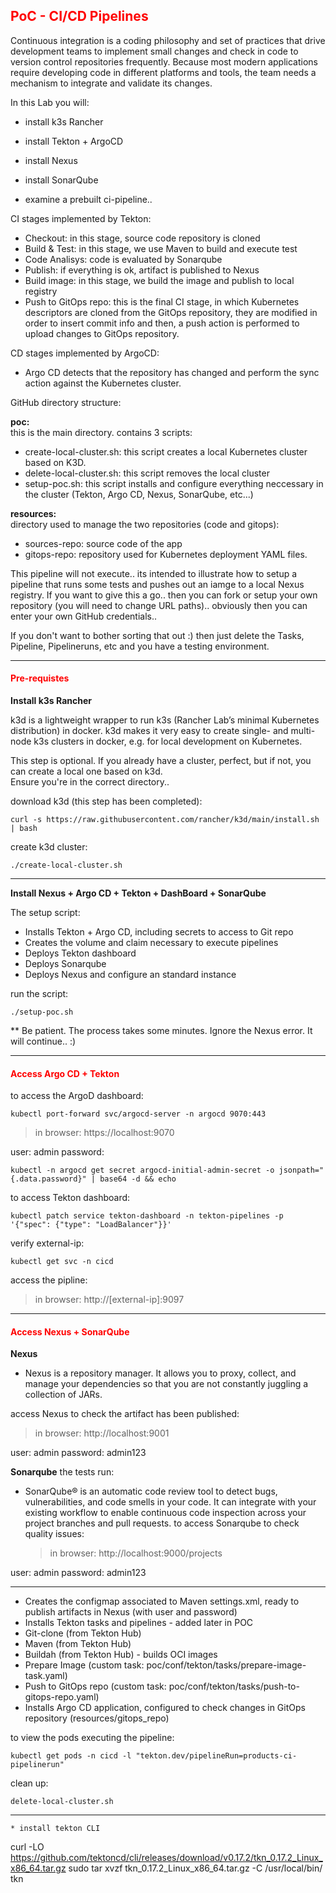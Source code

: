 ## <font color='red'>PoC - CI/CD Pipelines</font>
Continuous integration is a coding philosophy and set of practices that drive development teams to implement small changes and check in code to version control repositories frequently. Because most modern applications require developing code in different platforms and tools, the team needs a mechanism to integrate and validate its changes.

In this Lab you will:
* install k3s Rancher
* install Tekton + ArgoCD
* install Nexus
* install SonarQube

* examine a prebuilt ci-pipeline..

CI stages implemented by Tekton:
* Checkout: in this stage, source code repository is cloned
* Build & Test: in this stage, we use Maven to build and execute test
* Code Analisys: code is evaluated by Sonarqube
* Publish: if everything is ok, artifact is published to Nexus
* Build image: in this stage, we build the image and publish to local registry
* Push to GitOps repo: this is the final CI stage, in which Kubernetes descriptors are cloned from the GitOps repository, they are modified in order to insert commit info and then, a push action is performed to upload changes to GitOps repository.

CD stages implemented by ArgoCD:
* Argo CD detects that the repository has changed and perform the sync action against the Kubernetes cluster.


GitHub directory structure:  

**poc:**   
this is the main directory. contains 3 scripts:
* create-local-cluster.sh: this script creates a local Kubernetes cluster based on K3D.
* delete-local-cluster.sh: this script removes the local cluster
* setup-poc.sh: this script installs and configure everything neccessary in the cluster (Tekton, Argo CD, Nexus, SonarQube, etc...)
  
**resources:**   
directory used to manage the two repositories (code and gitops):
* sources-repo: source code of the app 
* gitops-repo: repository used for Kubernetes deployment YAML files.


This pipeline will not execute..  its intended to illustrate how to setup a pipeline that runs some tests and pushes out an iamge to a local Nexus registry.  If you want to give this a go..  then you can fork or setup your own repository (you will need to change URL paths)..  obviously then you can enter your own GitHub credentials..

If you don't want to bother sorting that out :) then just delete the Tasks, Pipeline, Pipelineruns, etc and you have a testing environment.

---

#### <font color='red'>Pre-requistes</font>

**Install k3s Rancher**  

k3d is a lightweight wrapper to run k3s (Rancher Lab’s minimal Kubernetes distribution) in docker.
k3d makes it very easy to create single- and multi-node k3s clusters in docker, e.g. for local development on Kubernetes.

This step is optional. If you already have a cluster, perfect, but if not, you can create a local one based on k3d.  
Ensure you're in the correct directory..

download k3d (this step has been completed):
```
curl -s https://raw.githubusercontent.com/rancher/k3d/main/install.sh | bash
```
create k3d cluster:
```
./create-local-cluster.sh
```

---

**Install Nexus + Argo CD + Tekton + DashBoard + SonarQube**

The setup script:
* Installs Tekton + Argo CD, including secrets to access to Git repo
* Creates the volume and claim necessary to execute pipelines
* Deploys Tekton dashboard
* Deploys Sonarqube
* Deploys Nexus and configure an standard instance

run the script:
```
./setup-poc.sh
```
** Be patient. The process takes some minutes. Ignore the Nexus error. It will continue..  :)

---

#### <font color='red'>Access Argo CD + Tekton</font>
to access the ArgoD dashboard:
```
kubectl port-forward svc/argocd-server -n argocd 9070:443
```

  > in browser: https://localhost:9070

user: admin
password: 
```
kubectl -n argocd get secret argocd-initial-admin-secret -o jsonpath="{.data.password}" | base64 -d && echo
```


to access Tekton dashboard:
```
kubectl patch service tekton-dashboard -n tekton-pipelines -p '{"spec": {"type": "LoadBalancer"}}'
```
verify external-ip:
```
kubectl get svc -n cicd
```
access the pipline:

  > in browser: http://[external-ip]:9097

---


#### <font color='red'>Access Nexus + SonarQube</font>

**Nexus**
* Nexus is a repository manager. It allows you to proxy, collect, and manage your dependencies so that you are not constantly juggling a collection of JARs.

access Nexus to check the artifact has been published:

  > in browser: http://localhost:9001

user: admin
password: admin123 


**Sonarqube**
the tests run:
* SonarQube® is an automatic code review tool to detect bugs, vulnerabilities, and code smells in your code. It can integrate with your existing workflow to enable continuous code inspection across your project branches and pull requests.
to access Sonarqube to check quality issues:

  > in browser: http://localhost:9000/projects

user: admin
password: admin123  

---



* Creates the configmap associated to Maven settings.xml, ready to publish artifacts in Nexus (with user and password)
* Installs Tekton tasks and pipelines - added later in POC
* Git-clone (from Tekton Hub)
* Maven (from Tekton Hub)
* Buildah (from Tekton Hub) - builds OCI images
* Prepare Image (custom task: poc/conf/tekton/tasks/prepare-image-task.yaml)
* Push to GitOps repo (custom task: poc/conf/tekton/tasks/push-to-gitops-repo.yaml)
* Installs Argo CD application, configured to check changes in GitOps repository (resources/gitops_repo)



to view the pods executing the pipeline:
```
kubectl get pods -n cicd -l "tekton.dev/pipelineRun=products-ci-pipelinerun"
```



clean up:
```
delete-local-cluster.sh
```

---



```
* install tekton CLI
```
curl -LO https://github.com/tektoncd/cli/releases/download/v0.17.2/tkn_0.17.2_Linux_x86_64.tar.gz
sudo tar xvzf tkn_0.17.2_Linux_x86_64.tar.gz -C /usr/local/bin/ tkn
```




